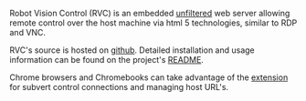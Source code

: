 Robot Vision Control (RVC) is an embedded [unfiltered][1] web server allowing
remote control over the host machine via html 5 technologies, similar to RDP
and VNC.

RVC's source is hosted on [github][2]. Detailed installation and usage
information can be found on the project's [README][3].

Chrome browsers and Chromebooks can take advantage of the [extension][4]
for subvert control connections and managing host URL's.

[1]: https://github.com/unfiltered/unfiltered
[2]: https://github.com/philcali/robot-vision
[3]: https://github.com/philcali/robot-vision#readme
[4]: https://github.com/philcali/robot-chrome#readme
